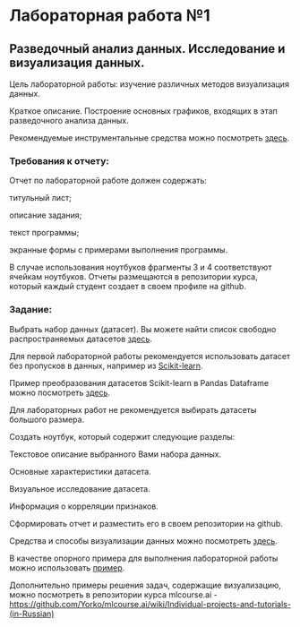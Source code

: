 # Лабораторная работа №1
## Разведочный анализ данных. Исследование и визуализация данных.
Цель лабораторной работы: изучение различных методов визуализация данных.

Краткое описание. Построение основных графиков, входящих в этап разведочного анализа данных.

Рекомендуемые инструментальные средства можно посмотреть [здесь](https://github.com/ugapanyuk/courses_current/wiki/IDE).

### Требования к отчету:
Отчет по лабораторной работе должен содержать:

титульный лист;

описание задания;

текст программы;

экранные формы с примерами выполнения программы.

В случае использования ноутбуков фрагменты 3 и 4 соответствуют ячейкам ноутбуков. Отчеты размещаются в репозитории курса, который каждый студент создает в своем профиле на github.

### Задание:
Выбрать набор данных (датасет). Вы можете найти список свободно распространяемых датасетов [здесь](https://github.com/ugapanyuk/courses_current/wiki/DSLIST).

Для первой лабораторной работы рекомендуется использовать датасет без пропусков в данных, например из [Scikit-learn](https://scikit-learn.org/stable/datasets/toy_dataset.html).

Пример преобразования датасетов Scikit-learn в Pandas Dataframe можно посмотреть [здесь](https://github.com/ugapanyuk/courses_current/blob/main/notebooks/ds/sklearn_datasets.ipynb).

Для лабораторных работ не рекомендуется выбирать датасеты большого размера.

Создать ноутбук, который содержит следующие разделы:

Текстовое описание выбранного Вами набора данных.

Основные характеристики датасета.

Визуальное исследование датасета.

Информация о корреляции признаков.

Сформировать отчет и разместить его в своем репозитории на github.

Средства и способы визуализации данных можно посмотреть [здесь](https://github.com/ugapanyuk/courses_current/wiki/VISUAL).

В качестве опорного примера для выполнения лабораторной работы можно использовать [пример](https://github.com/ugapanyuk/courses_current/blob/main/notebooks/eda/eda_visualization.ipynb).

Дополнительно примеры решения задач, содержащие визуализацию, можно посмотреть в репозитории курса mlcourse.ai - https://github.com/Yorko/mlcourse.ai/wiki/Individual-projects-and-tutorials-(in-Russian)
